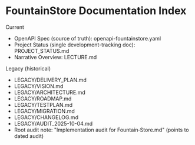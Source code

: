 # FountainStore Documentation Index

Current
- OpenAPI Spec (source of truth): openapi-fountainstore.yaml
- Project Status (single development-tracking doc): PROJECT_STATUS.md
 - Narrative Overview: LECTURE.md

Legacy (historical)
- LEGACY/DELIVERY_PLAN.md
- LEGACY/VISION.md
- LEGACY/ARCHITECTURE.md
- LEGACY/ROADMAP.md
- LEGACY/TESTPLAN.md
- LEGACY/MIGRATION.md
- LEGACY/CHANGELOG.md
- LEGACY/AUDIT_2025-10-04.md
- Root audit note: "Implementation audit for Fountain‐Store.md" (points to dated audit)
